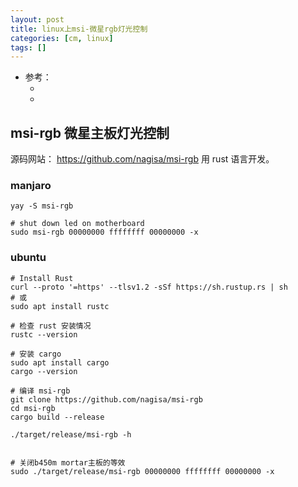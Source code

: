 ```yaml
---
layout: post
title: linux上msi-微星rgb灯光控制
categories: [cm, linux]
tags: []
---
```


* 参考： 
  * []()
  * []()



## msi-rgb 微星主板灯光控制

源码网站： <https://github.com/nagisa/msi-rgb>
用 rust 语言开发。



### manjaro

~~~
yay -S msi-rgb

# shut down led on motherboard
sudo msi-rgb 00000000 ffffffff 00000000 -x
~~~


### ubuntu

~~~
# Install Rust
curl --proto '=https' --tlsv1.2 -sSf https://sh.rustup.rs | sh
# 或
sudo apt install rustc

# 检查 rust 安装情况
rustc --version
~~~

~~~
# 安装 cargo
sudo apt install cargo
cargo --version
~~~

~~~
# 编译 msi-rgb
git clone https://github.com/nagisa/msi-rgb
cd msi-rgb
cargo build --release

./target/release/msi-rgb -h


# 关闭b450m mortar主板的等效
sudo ./target/release/msi-rgb 00000000 ffffffff 00000000 -x
~~~



